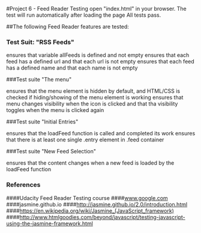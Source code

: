 #Project 6 - Feed Reader Testing
open "index.html" in your browser.
The test will run automatically after loading the page
All tests pass.

##The following Feed Reader features are tested:


### Test Suit: "RSS Feeds"

ensures that variable allFeeds is defined and not empty
ensures that each feed has a defined url and that each url is not empty
ensures that each feed has a defined name and that each name is not empty

###Test suite "The menu"

ensures that the menu element is hidden by default, and HTML/CSS is checked if hiding/showing of the menu element is working
ensures that menu changes visibility when the icon is clicked and that tha visibility toggles when the menu is clicked again

###Test suite "Initial Entries"

ensures that the loadFeed function is called and completed its work
ensures that there is at least one single .entry element in .feed container

###Test suite "New Feed Selection"

ensures that the content changes when a new feed is loaded by the loadFeed function


### References

####Udacity Feed Reader Testing course
####www.google.com
####jasmine.github.io
####http://jasmine.github.io/2.0/introduction.html
####https://en.wikipedia.org/wiki/Jasmine_(JavaScript_framework)
####http://www.htmlgoodies.com/beyond/javascript/testing-javascript-using-the-jasmine-framework.html
